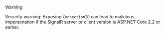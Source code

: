 > [!WARNING]
> Security warning: Exposing `ConnectionID` can lead to malicious impersonation if the SignalR server or client version is ASP.NET Core 2.2 or earlier.
